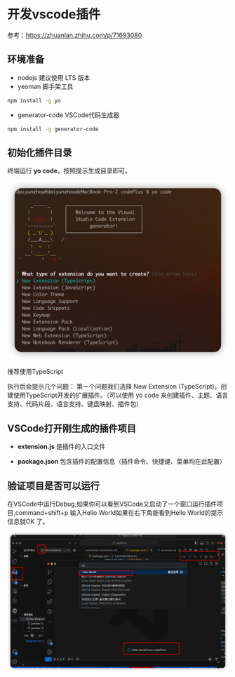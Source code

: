 # 开发vscode插件

参考：https://zhuanlan.zhihu.com/p/71693080

## 环境准备

+ nodejs 建议使用 LTS 版本
+ yeoman 脚手架工具

```sh
npm install -g yo
```

+ generator-code VSCode代码生成器

```sh
npm install -g generator-code
```
## 初始化插件目录

终端运行 **yo code**，按照提示生成目录即可。

![3d44d5f750b4a86a1551f21af9613ca8](./image/CFFD394D-CBFA-45FF-8BD5-2F28B0FD7C89.png)

推荐使用TypeScript

执行后会提示几个问题：
第一个问题我们选择 New Extension (TypeScript)，创建使用TypeScript开发的扩展插件。（可以使用 yo code 来创建插件、主题、语言支持、代码片段、语言支持、键盘映射、插件包）


## VSCode打开刚生成的插件项目

+ **extension.js** 是插件的入口文件

+ **package.json** 包含插件的配置信息（插件命令、快捷键、菜单均在此配置）

## 验证项目是否可以运行

在VSCode中运行Debug,如果你可以看到VSCode又启动了一个窗口运行插件项目,command+shift+p 输入Hello World如果在右下角能看到Hello World的提示信息就OK 了。

![09db7938e206fcf88b58607defd50a1f](./image/0C8DED63-AFB5-4CBB-93D7-F3C5F0EB7A19.png)



